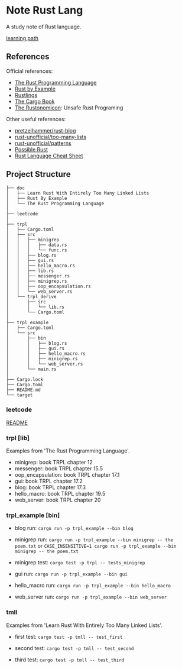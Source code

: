 # Note Rust Lang

A study note of Rust language.

[learning path](./learning-path.md)

## References

Official references:

- [The Rust Programming Language](https://doc.rust-lang.org/book)
- [Rust by Example](https://doc.rust-lang.org/rust-by-example/index.html)
- [Rustlings](https://github.com/rust-lang/rustlings)
- [The Cargo Book](https://doc.rust-lang.org/cargo/index.html)
- [The Rustonomicon](https://doc.rust-lang.org/nomicon/): Unsafe Rust Programing

Other useful references:

- [pretzelhammer/rust-blog](https://github.com/pretzelhammer/rust-blog)
- [rust-unofficial/too-many-lists](https://rust-unofficial.github.io/too-many-lists/index.html)
- [rust-unofficial/patterns](https://rust-unofficial.github.io/patterns/)
- [Possible Rust](https://www.possiblerust.com/)
- [Rust Language Cheat Sheet](https://cheats.rs/)

## Project Structure

```null
├── doc
│   ├── Learn Rust With Entirely Too Many Linked Lists
│   ├── Rust By Example
│   └── The Rust Programming Language
│
├── leetcode
│
├── trpl
│   ├── Cargo.toml
│   ├── src
│   │   ├── minigrep
│   │   │   ├── data.rs
│   │   │   └── func.rs
│   │   ├── blog.rs
│   │   ├── gui.rs
│   │   ├── hello_macro.rs
│   │   ├── lib.rs
│   │   ├── messenger.rs
│   │   ├── minigrep.rs
│   │   ├── oop_encapsulation.rs
│   │   └── web_server.rs
│   └── trpl_derive
│       ├── src
│       │   └── lib.rs
│       └── Cargo.toml
│
├── trpl_example
│   ├── Cargo.toml
│   └── src
│       ├── bin
│       │   ├── blog.rs
│       │   ├── gui.rs
│       │   ├── hello_macro.rs
│       │   ├── minigrep.rs
│       │   └── web_server.rs
│       └── main.rs
│
├── Cargo.lock
├── Cargo.toml
├── README.md
└── target
```

### leetcode

[README](./leetcode/README.md)

### trpl [lib]

Examples from 'The Rust Programming Language'.

- minigrep: book TRPL chapter 12
- messenger: book TRPL chapter 15.5
- oop_encapsulation: book TRPL chapter 17.1
- gui: book TRPL chapter 17.2
- blog: book TRPL chapter 17.3
- hello_macro: book TRPL chapter 19.5
- web_server: book TRPL chapter 20

### trpl_example [bin]

- blog run:
  `cargo run -p trpl_example --bin blog`

- minigrep run:
  `cargo run -p trpl_example --bin minigrep -- the poem.txt`
  or
  `CASE_INSENSITIVE=1 cargo run -p trpl_example --bin minigrep -- the poem.txt`

- minigrep test:
  `cargo test -p trpl -- tests_minigrep`

- gui run:
  `cargo run -p trpl_example --bin gui`

- hello_macro run:
  `cargo run -p trpl_example --bin hello_macro`

- web_server run:
  `cargo run -p trpl_example --bin web_server`

### tmll

Examples from 'Learn Rust With Entirely Too Many Linked Lists'.

- first test:
  `cargo test -p tmll -- test_first`

- second test:
  `cargo test -p tmll -- test_second`

- third test:
  `cargo test -p tmll -- test_third`